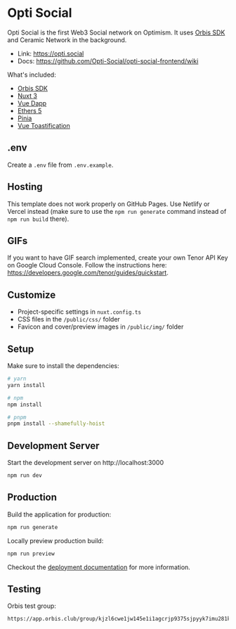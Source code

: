 # Opti Social

Opti Social is the first Web3 Social network on Optimism. It uses [Orbis SDK](https://github.com/OrbisWeb3/orbis-sdk) and Ceramic Network in the background.

- Link: https://opti.social
- Docs: https://github.com/Opti-Social/opti-social-frontend/wiki 

What's included:

- [Orbis SDK](https://github.com/OrbisWeb3/orbis-sdk)
- [Nuxt 3](https://v3.nuxtjs.org/)
- [Vue Dapp](https://vue-dapp-docs.netlify.app/)
- [Ethers 5](https://ethers.org/)
- [Pinia](https://pinia.vuejs.org/)
- [Vue Toastification](https://github.com/Maronato/vue-toastification/tree/next)

## .env

Create a `.env` file from `.env.example`.

## Hosting

This template does not work properly on GitHub Pages. Use Netlify or Vercel instead (make sure to use the `npm run generate` command instead of `npm run build` there).

## GIFs

If you want to have GIF search implemented, create your own Tenor API Key on Google Cloud Console. Follow the instructions here: https://developers.google.com/tenor/guides/quickstart. 

## Customize

- Project-specific settings in `nuxt.config.ts`
- CSS files in the `/public/css/` folder
- Favicon and cover/preview images in `/public/img/` folder

## Setup

Make sure to install the dependencies:

```bash
# yarn
yarn install

# npm
npm install

# pnpm
pnpm install --shamefully-hoist
```

## Development Server

Start the development server on http://localhost:3000

```bash
npm run dev
```

## Production

Build the application for production:

```bash
npm run generate
```

Locally preview production build:

```bash
npm run preview
```

Checkout the [deployment documentation](https://v3.nuxtjs.org/guide/deploy/presets) for more information.

## Testing

Orbis test group:

```bash
https://app.orbis.club/group/kjzl6cwe1jw145e1i1agcrjp9375sjpyyk7imu281koehrpve0pr46lvr5e9xco
```
